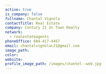 ```yaml
---
active: true
is_company: false
fullname: Chantal Vignola
contactTitle: Real Estate
company: Century 21 In Town Realty
network:
  - realestateagents
phoneOffice: 604-417-4457
email: chantalvignolac21@gmail.com
image_path:
color:
website:
profile_image_path: /images/chantel--web.jpg
---
```



